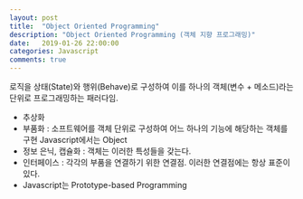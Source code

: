```yaml
---
layout: post
title:  "Object Oriented Programming"
description: "Object Oriented Programming (객체 지향 프로그래밍)"
date:   2019-01-26 22:00:00
categories: Javascript
comments: true
---
```

로직을 상태(State)와 행위(Behave)로 구성하여 이를 하나의 객체(변수 + 메소드)라는 단위로 프로그래밍하는 패러다임.
- 추상화
- 부품화 : 소프트웨어를 객체 단위로 구성하여 어느 하나의 기능에 해당하는 객체를 구현 Javascript에서는 Object
- 정보 은닉, 캡슐화 : 객체는 이러한 특성들을 갖는다.
- 인터페이스 : 각각의 부품을 연결하기 위한 연결점. 이러한 연결점에는 항상 표준이 있다.
- Javascript는 Prototype-based Programming
